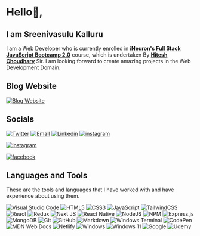 # Hello👋, 
## I am **Sreenivasulu Kalluru** ##
I am a Web Developer who is currently enrolled in **[iNeuron](https://ineuron.ai/ 'iNeuron')'s [Full Stack JavaScript Bootcamp 2.0](https://ineuron.ai/course/Full-Stack-JavaScript-Bootcamp-2.0 'FSJS 2.0')** course, which is undertaken By **[Hitesh Choudhary](https://hiteshchoudhary.com/ 'Hitesh Choudhary')** Sir. I am looking forward to create amazing projects in the Web Development Domain.

## **Blog Website** ##
<a href="https://hashnode.com/@VasuK24"><img alt="Blog Website" src="https://img.shields.io/badge/Blog-Visit-2962ff?style=flat-square&logo=hashnode"></a>

## **Socials** ##
<a href="https://twitter.com/vasuk24"><img alt="Twitter" src="https://img.shields.io/badge/Twitter-Tweet%20Me-blue?style=flat-square&logo=twitter"></a>
<a href="vaasuk24@gmail.com"><img alt="Email" src="https://img.shields.io/badge/Email-Mail%20To%20Me-c71610?style=flat-square&logo=gmail"></a>
<a href="https://www.linkedin.com/in/vasu-k-8069201b0"><img alt="Linkedin" src="https://img.shields.io/badge/Linkedin-Connect%20With%20Me-0e76a8?style=flat-square&logo=linkedin"></a>
<a href="https://www.instagram.com/iam_vs24/"><img alt="instagram" src="https://img.shields.io/badge/Instagram-Follow%20Me-d62976?style=flat-square&logo=instagram"></a>

<a href="https://www.instagram.com/iam_vs24/"><img alt="instagram" src="https://img.shields.io/badge/Instagram-Follow%20Me-d62976?style=flat-square&logo=instagram"></a>

<a href="https://www.facebook.com/vasu.kalluru24"><img alt="facebook" src="https://img.shields.io/badge/Instagram-Follow%20Me-%23E4405F.svg?style=for-the-badge&logo=Instagram&logoColor=white"></a>

 ## Languages and Tools

These are the tools and languages that I have worked with and have experience about using them.

![Visual Studio Code](https://img.shields.io/badge/Visual%20Studio%20Code-0078d7.svg?style=for-the-badge&logo=visual-studio-code&logoColor=white)
![HTML5](https://img.shields.io/badge/html5-%23E34F26.svg?style=for-the-badge&logo=html5&logoColor=white)
![CSS3](https://img.shields.io/badge/css3-%231572B6.svg?style=for-the-badge&logo=css3&logoColor=white)
![JavaScript](https://img.shields.io/badge/javascript-%23323330.svg?style=for-the-badge&logo=javascript&logoColor=%23F7DF1E)
![TailwindCSS](https://img.shields.io/badge/tailwindcss-%2338B2AC.svg?style=for-the-badge&logo=tailwind-css&logoColor=white)
![React](https://img.shields.io/badge/react-%2320232a.svg?style=for-the-badge&logo=react&logoColor=%2361DAFB)
![Redux](https://img.shields.io/badge/redux-%23593d88.svg?style=for-the-badge&logo=redux&logoColor=white)
![Next JS](https://img.shields.io/badge/Next-black?style=for-the-badge&logo=next.js&logoColor=white)
![React Native](https://img.shields.io/badge/react_native-%2320232a.svg?style=for-the-badge&logo=react&logoColor=%2361DAFB)
![NodeJS](https://img.shields.io/badge/node.js-6DA55F?style=for-the-badge&logo=node.js&logoColor=white)
![NPM](https://img.shields.io/badge/NPM-%23CB3837.svg?style=for-the-badge&logo=npm&logoColor=white)
![Express.js](https://img.shields.io/badge/express.js-%23404d59.svg?style=for-the-badge&logo=express&logoColor=%2361DAFB)
![MongoDB](https://img.shields.io/badge/MongoDB-%234ea94b.svg?style=for-the-badge&logo=mongodb&logoColor=white)
![Git](https://img.shields.io/badge/git-%23F05033.svg?style=for-the-badge&logo=git&logoColor=white)
![GitHub](https://img.shields.io/badge/github-%23121011.svg?style=for-the-badge&logo=github&logoColor=white)
![Markdown](https://img.shields.io/badge/markdown-%23000000.svg?style=for-the-badge&logo=markdown&logoColor=white)
![Windows Terminal](https://img.shields.io/badge/Windows%20Terminal-%234D4D4D.svg?style=for-the-badge&logo=windows-terminal&logoColor=white)
![CodePen](https://img.shields.io/badge/Codepen-000000?style=for-the-badge&logo=codepen&logoColor=white)
![MDN Web Docs](https://img.shields.io/badge/MDN_Web_Docs-black?style=for-the-badge&logo=mdnwebdocs&logoColor=white)
![Netlify](https://img.shields.io/badge/netlify-%23000000.svg?style=for-the-badge&logo=netlify&logoColor=#00C7B7)
![Windows](https://img.shields.io/badge/Windows-0078D6?style=for-the-badge&logo=windows&logoColor=white)
![Windows 11](https://img.shields.io/badge/Windows%2011-%230079d5.svg?style=for-the-badge&logo=Windows%2011&logoColor=white)
![Google](https://img.shields.io/badge/google-4285F4?style=for-the-badge&logo=google&logoColor=white)
![Udemy](https://img.shields.io/badge/Udemy-A435F0?style=for-the-badge&logo=Udemy&logoColor=white)




